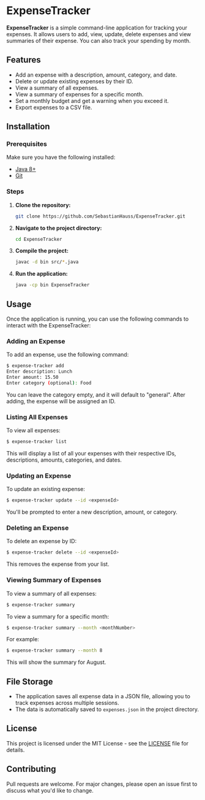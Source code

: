 # ExpenseTracker

**ExpenseTracker** is a simple command-line application for tracking your expenses. It allows users to add, view, update, delete expenses and view summaries of their expense. You can also track your spending by month.

## Features
- Add an expense with a description, amount, category, and date.
- Delete or update existing expenses by their ID.
- View a summary of all expenses.
- View a summary of expenses for a specific month.
- Set a monthly budget and get a warning when you exceed it.
- Export expenses to a CSV file.

## Installation

### Prerequisites
Make sure you have the following installed:
- [Java 8+](https://www.oracle.com/java/technologies/javase-downloads.html)
- [Git](https://git-scm.com/)

### Steps
1. **Clone the repository:**
   ```bash
   git clone https://github.com/SebastianHauss/ExpenseTracker.git
   ```

2. **Navigate to the project directory:**
   ```bash
   cd ExpenseTracker
   ```

3. **Compile the project:**
   ```bash
   javac -d bin src/*.java
   ```

4. **Run the application:**
   ```bash
   java -cp bin ExpenseTracker
   ```

## Usage

Once the application is running, you can use the following commands to interact with the ExpenseTracker:

### Adding an Expense
To add an expense, use the following command:
```bash
$ expense-tracker add
Enter description: Lunch
Enter amount: 15.50
Enter category (optional): Food
```
You can leave the category empty, and it will default to "general". After adding, the expense will be assigned an ID.

### Listing All Expenses
To view all expenses:
```bash
$ expense-tracker list
```
This will display a list of all your expenses with their respective IDs, descriptions, amounts, categories, and dates.

### Updating an Expense
To update an existing expense:
```bash
$ expense-tracker update --id <expenseId>
```
You'll be prompted to enter a new description, amount, or category.

### Deleting an Expense
To delete an expense by ID:
```bash
$ expense-tracker delete --id <expenseId>
```
This removes the expense from your list.

### Viewing Summary of Expenses
To view a summary of all expenses:
```bash
$ expense-tracker summary
```
To view a summary for a specific month:
```bash
$ expense-tracker summary --month <monthNumber>
```
For example:
```bash
$ expense-tracker summary --month 8
```
This will show the summary for August.

## File Storage

- The application saves all expense data in a JSON file, allowing you to track expenses across multiple sessions.
- The data is automatically saved to `expenses.json` in the project directory.

## License
This project is licensed under the MIT License - see the [LICENSE](./LICENSE.md) file for details.

## Contributing
Pull requests are welcome. For major changes, please open an issue first to discuss what you'd like to change.
